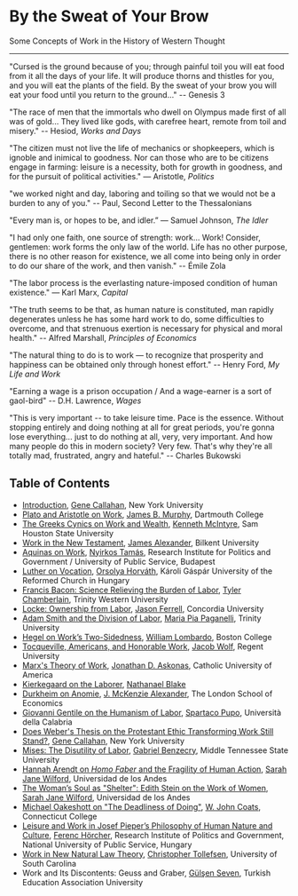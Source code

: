 # By the Sweat of Your Brow

Some Concepts of Work in the History of Western Thought

__________

"Cursed is the ground because of you; through painful toil you will eat food from it
all the days of your life. It will produce thorns and thistles for you,
and you will eat the plants of the field. By the sweat of your brow
you will eat your food until you return to the ground..." -- Genesis 3

"The race of men that the immortals who dwell on Olympus made first of all was
of gold... They lived like gods, with carefree heart, remote from toil and
misery." -- Hesiod, *Works and Days*

"The citizen must not live the life of mechanics or shopkeepers, which is
ignoble and inimical to goodness. Nor can those who are to be citizens engage
in farming: leisure is a necessity, both for growth in goodness, and for the
pursuit of political activities." — Aristotle, *Politics*

"we worked night and day, laboring and toiling so that we would not be a burden
to any of you." -- Paul, Second Letter to the Thessalonians

"Every man is, or hopes to be, and idler.” — Samuel Johnson, *The Idler*

"I had only one faith, one source of strength: work... Work! Consider, gentlemen:
work forms the only law of the world. Life has no other purpose, there is no
other reason for existence, we all come into being only in order to do our
share of the work, and then vanish." -- Émile Zola

"The labor process is the everlasting nature-imposed condition of human
existence." — Karl Marx, *Capital*

"The truth seems to be that, as human nature is constituted, man rapidly
degenerates unless he has some hard work to do, some difficulties to overcome,
and that strenuous exertion is necessary for physical and moral health." --
Alfred Marshall, *Principles of Economics*


"The natural thing to do is to work — to recognize that prosperity and
happiness can be obtained only through honest effort." -- Henry Ford, *My Life
and Work*

"Earning a wage is a prison occupation / 
And a wage-earner is a sort of gaol-bird" -- D.H. Lawrence, *Wages*

"This is very important -- to take leisure time. Pace is the essence. Without
stopping entirely and doing nothing at all for great periods, you're gonna lose
everything... just to do nothing at all, very, very important. And how many
people do this in modern society? Very few. That's why they're all totally mad,
frustrated, angry and hateful." -- Charles Bukowski


## Table of Contents

- [Introduction](abstracts/intro.md), [Gene Callahan](bios/callahan.md), New York University
- [Plato and Aristotle on Work](abstracts/plato.md), [James B. Murphy](bios/murphy.md), Dartmouth College
- [The Greeks Cynics on Work and Wealth](abstracts/cynics.md), [Kenneth McIntyre](bios/mcintyre.md), Sam Houston State University
- [Work in the New Testament](abstracts/newtestament.md), [James Alexander](bios/alexander.md), Bilkent University
- [Aquinas on Work](abstracts/aquinas.md), [Nyirkos Tamás](bios/nyirkos.md), Research Institute for Politics and Government / University of Public Service, Budapest
- [Luther on Vocation](abstracts/luther.md), [Orsolya Horváth](bios/horvath.md), Károli Gáspár University of the Reformed Church in Hungary
- [Francis Bacon: Science Relieving the Burden of Labor](abstracts/bacon.md),
[Tyler Chamberlain](bios/chamberlain.md), Trinity Western University
- [Locke: Ownership from Labor](abstracts/locke.md), [Jason Ferrell](bios/ferrell.md), Concordia University
- [Adam Smith and the Division of Labor](abstracts/smith.md), [Maria Pia Paganelli](bios/paganelli.md), Trinity University
- [Hegel on Work’s Two-Sidedness](abstracts/hegel.md), [William Lombardo](bios/lombardo.md), Boston College
- [Tocqueville, Americans, and Honorable Work](abstracts/tocqueville.md), [Jacob Wolf](bios/wolf.md), Regent University
- [Marx's Theory of Work](abstracts/marx.md), [Jonathan D. Askonas](bios/askonas.md), Catholic University of America
- [Kierkegaard on the Laborer](abstracts/kierkegaard.md), [Nathanael Blake](bios/blake.md)
- [Durkheim on Anomie](abstracts/durkheim.md), [J. McKenzie Alexander](bios/jmalexander.md), The London School of Economics
- [Giovanni Gentile on the Humanism of Labor](chaps/gentile.md), [Spartaco Pupo](bios/pupo.md), Università della Calabria
- [Does Weber's Thesis on the Protestant Ethic Transforming Work Still Stand?](chaps/weber.md), [Gene Callahan](bios/callahan.md), New York University
- [Mises: The Disutility of Labor](abstracts/mises.md), [Gabriel Benzecry](bios/benzecry.md), Middle Tennessee State University
- [Hannah Arendt on *Homo Faber* and the Fragility of Human Action](chaps/arendt.md), [Sarah Jane Wilford](bios/wilford.md), Universidad de los Andes
- [The Woman’s Soul as "Shelter": Edith Stein on the Work of Women](abstracts/stein.md), [Sarah Jane Wilford](bios/wilford.md), Universidad de los Andes
- [Michael Oakeshott on "The Deadliness of Doing"](chaps/oakeshott.md), [W. John Coats](bios/coats.md), Connecticut College
- [Leisure and Work in Josef Pieper’s Philosophy of Human Nature and Culture](abstracts.pieper.md), 
[Ferenc Hörcher](bios/horcher.md), Research Institute of Politics and Government, National University of Public Service,
Hungary
- [Work in New Natural Law Theory](abstracts/nnlt.md), [Christopher Tollefsen](bios/tollefsen.md), University of South Carolina
- Work and Its Discontents: Geuss and Graber, [Gülşen Seven](bios/seven.md), Turkish Education Association University

